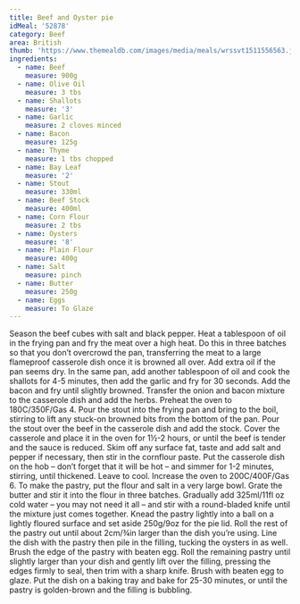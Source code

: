 ```yaml
---
title: Beef and Oyster pie
idMeal: '52878'
category: Beef
area: British
thumb: 'https://www.themealdb.com/images/media/meals/wrssvt1511556563.jpg'
ingredients:
  - name: Beef
    measure: 900g
  - name: Olive Oil
    measure: 3 tbs
  - name: Shallots
    measure: '3'
  - name: Garlic
    measure: 2 cloves minced
  - name: Bacon
    measure: 125g
  - name: Thyme
    measure: 1 tbs chopped
  - name: Bay Leaf
    measure: '2'
  - name: Stout
    measure: 330ml
  - name: Beef Stock
    measure: 400ml
  - name: Corn Flour
    measure: 2 tbs
  - name: Oysters
    measure: '8'
  - name: Plain Flour
    measure: 400g
  - name: Salt
    measure: pinch
  - name: Butter
    measure: 250g
  - name: Eggs
    measure: To Glaze
---
```

Season the beef cubes with salt and black pepper. Heat a tablespoon of oil in the frying pan and fry the meat over a high heat. Do this in three batches so that you don’t overcrowd the pan, transferring the meat to a large flameproof casserole dish once it is browned all over. Add extra oil if the pan seems dry.
In the same pan, add another tablespoon of oil and cook the shallots for 4-5 minutes, then add the garlic and fry for 30 seconds. Add the bacon and fry until slightly browned. Transfer the onion and bacon mixture to the casserole dish and add the herbs.
Preheat the oven to 180C/350F/Gas 4.
Pour the stout into the frying pan and bring to the boil, stirring to lift any stuck-on browned bits from the bottom of the pan. Pour the stout over the beef in the casserole dish and add the stock. Cover the casserole and place it in the oven for 1½-2 hours, or until the beef is tender and the sauce is reduced.
Skim off any surface fat, taste and add salt and pepper if necessary, then stir in the cornflour paste. Put the casserole dish on the hob – don’t forget that it will be hot – and simmer for 1-2 minutes, stirring, until thickened. Leave to cool.
Increase the oven to 200C/400F/Gas 6. To make the pastry, put the flour and salt in a very large bowl. Grate the butter and stir it into the flour in three batches. Gradually add 325ml/11fl oz cold water – you may not need it all – and stir with a round-bladed knife until the mixture just comes together. Knead the pastry lightly into a ball on a lightly floured surface and set aside 250g/9oz for the pie lid.
Roll the rest of the pastry out until about 2cm/¾in larger than the dish you’re using. Line the dish with the pastry then pile in the filling, tucking the oysters in as well. Brush the edge of the pastry with beaten egg.
Roll the remaining pastry until slightly larger than your dish and gently lift over the filling, pressing the edges firmly to seal, then trim with a sharp knife. Brush with beaten egg to glaze. Put the dish on a baking tray and bake for 25-30 minutes, or until the pastry is golden-brown and the filling is bubbling.
